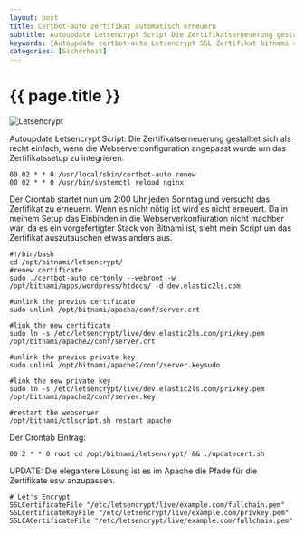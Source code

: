 ```yaml
---
layout: post
title: Certbot-auto zertifikat automatisch erneuern
subtitle: Autoupdate Letsencrypt Script Die Zertifikatserneuerung gestalltet sich als recht einfach, wenn die Webserverconfiguration angepasst wurde um das Zertifikatssetup zu integrieren.
keywords: [Autoupdate certbot-auto Letsencrypt SSL Zertifikat bitnami reload Apache SSLCertificateFile SSLCertificateKeyFile SSLCACertificateFile]
categories: [Sicherheit]
---
```

# {{ page.title }}

![Letsencrypt](../../img/letsencrypt-card.webp)

Autoupdate Letsencrypt Script: Die Zertifikatserneuerung gestalltet sich als recht einfach, wenn die Webserverconfiguration angepasst wurde um das Zertifikatssetup zu integrieren.

```
00 02 * * 0 /usr/local/sbin/certbot-auto renew
00 02 * * 0 /usr/bin/systemctl reload nginx
```

Der Crontab startet nun um 2:00 Uhr jeden Sonntag und versucht das Zertifikat zu erneuern. Wenn es nicht nötig ist wird es nicht erneuert. Da in meinem Setup das Einbinden in die Webserverkonfiuration nicht machber war, da es ein vorgefertigter Stack von Bitnami ist, sieht mein Script um das Zertifikat auszutauschen etwas anders aus.

```
#!/bin/bash
cd /opt/bitnami/letsencrypt/
#renew certificate
sudo ./certbot-auto certonly --webroot -w /opt/bitnami/apps/wordpress/htdocs/ -d dev.elastic2ls.com

#unlink the previus certificate
sudo unlink /opt/bitnami/apacha/conf/server.crt

#link the new certificate
sudo ln -s /etc/letsencrypt/live/dev.elastic2ls.com/privkey.pem /opt/bitnami/apache2/conf/server.crt

#unlink the previus private key
sudo unlink /opt/bitnami/apache2/conf/server.keysudo

#link the new private key
sudo ln -s /etc/letsencrypt/live/dev.elastic2ls.com/privkey.pem /opt/bitnami/apache2/conf/server.key

#restart the webserver
/opt/bitnami/ctlscript.sh restart apache
```

Der Crontab Eintrag:

```
00 2 * * 0 root cd /opt/bitnami/letsencrypt/ && ./updatecert.sh
```

UPDATE: Die elegantere Lösung ist es im Apache die Pfade für die Zertifikate usw anzupassen.

```
# Let's Encrypt
SSLCertificateFile "/etc/letsencrypt/live/example.com/fullchain.pem"
SSLCertificateKeyFile "/etc/letsencrypt/live/example.com/privkey.pem"
SSLCACertificateFile "/etc/letsencrypt/live/example.com/fullchain.pem"
```
